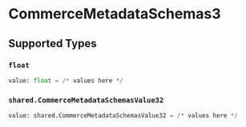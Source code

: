 # CommerceMetadataSchemas3


## Supported Types

### `float`

```python
value: float = /* values here */
```

### `shared.CommerceMetadataSchemasValue32`

```python
value: shared.CommerceMetadataSchemasValue32 = /* values here */
```

